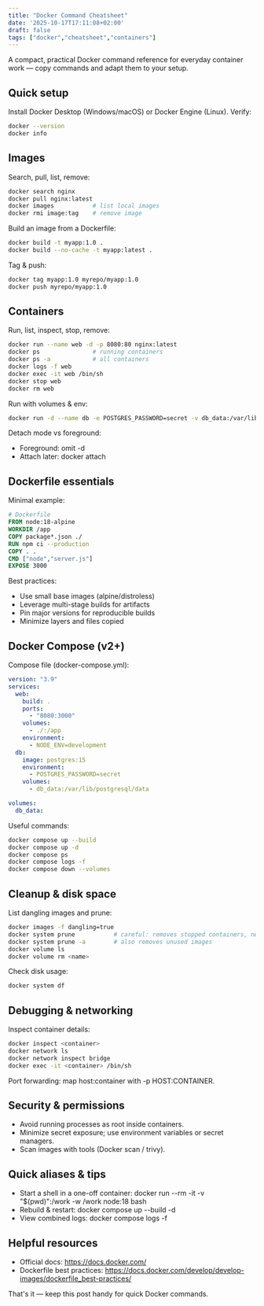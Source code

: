 ```yaml
---
title: "Docker Command Cheatsheet"
date: '2025-10-17T17:11:08+02:00'
draft: false
tags: ["docker","cheatsheet","containers"]
---
```


A compact, practical Docker command reference for everyday container work — copy commands and adapt them to your setup.

<!--more-->

## Quick setup

Install Docker Desktop (Windows/macOS) or Docker Engine (Linux). Verify:

```bash
docker --version
docker info
```

## Images

Search, pull, list, remove:

```bash
docker search nginx
docker pull nginx:latest
docker images           # list local images
docker rmi image:tag    # remove image
```

Build an image from a Dockerfile:

```bash
docker build -t myapp:1.0 .
docker build --no-cache -t myapp:latest .
```

Tag & push:

```bash
docker tag myapp:1.0 myrepo/myapp:1.0
docker push myrepo/myapp:1.0
```

## Containers

Run, list, inspect, stop, remove:

```bash
docker run --name web -d -p 8080:80 nginx:latest
docker ps               # running containers
docker ps -a            # all containers
docker logs -f web
docker exec -it web /bin/sh
docker stop web
docker rm web
```

Run with volumes & env:

```bash
docker run -d --name db -e POSTGRES_PASSWORD=secret -v db_data:/var/lib/postgresql/data postgres:15
```

Detach mode vs foreground:

- Foreground: omit -d
- Attach later: docker attach <container>

## Dockerfile essentials

Minimal example:

```dockerfile
# Dockerfile
FROM node:18-alpine
WORKDIR /app
COPY package*.json ./
RUN npm ci --production
COPY . .
CMD ["node","server.js"]
EXPOSE 3000
```

Best practices:

- Use small base images (alpine/distroless)
- Leverage multi-stage builds for artifacts
- Pin major versions for reproducible builds
- Minimize layers and files copied

## Docker Compose (v2+)

Compose file (docker-compose.yml):

```yaml
version: "3.9"
services:
  web:
    build: .
    ports:
      - "8080:3000"
    volumes:
      - ./:/app
    environment:
      - NODE_ENV=development
  db:
    image: postgres:15
    environment:
      - POSTGRES_PASSWORD=secret
    volumes:
      - db_data:/var/lib/postgresql/data

volumes:
  db_data:
```

Useful commands:

```bash
docker compose up --build
docker compose up -d
docker compose ps
docker compose logs -f
docker compose down --volumes
```

## Cleanup & disk space

List dangling images and prune:

```bash
docker images -f dangling=true
docker system prune           # careful: removes stopped containers, networks, dangling images
docker system prune -a        # also removes unused images
docker volume ls
docker volume rm <name>
```

Check disk usage:

```bash
docker system df
```

## Debugging & networking

Inspect container details:

```bash
docker inspect <container>
docker network ls
docker network inspect bridge
docker exec -it <container> /bin/sh
```

Port forwarding: map host:container with -p HOST:CONTAINER.

## Security & permissions

- Avoid running processes as root inside containers.
- Minimize secret exposure; use environment variables or secret managers.
- Scan images with tools (Docker scan / trivy).

## Quick aliases & tips

- Start a shell in a one-off container:
  docker run --rm -it -v "$(pwd)":/work -w /work node:18 bash
- Rebuild & restart: docker compose up --build -d
- View combined logs: docker compose logs -f

## Helpful resources

- Official docs: <https://docs.docker.com/>
- Dockerfile best practices: <https://docs.docker.com/develop/develop-images/dockerfile_best-practices/>

That's it — keep this post handy for quick Docker commands.
